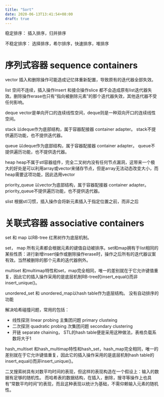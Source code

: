 ```yaml
---
title: "Sort"
date: 2020-06-13T13:41:54+08:00
draft: true
---
```


稳定排序：
插入排序，归并排序

不稳定排序：
选择排序，希尔排序，快速排序，堆排序



# 序列式容器 sequence containers

vector
插入和删除操作可能造成记忆体重新配置，导致原有的迭代器全部失效。

list
空间不连续，插入操作insert 和接合操作slice 都不会造成原有list迭代器失效。删除操作erase也只有“指向被删除元素”的那个迭代器失效，其他迭代器不受任何影响。

deque
vector是单向开口的连续线性空间，deque则是一种双向开口的连续线性空间。

stack
以deque作为底部结构，属于容器配接器 container adapter。 stack不提供遍历功能，也不提供迭代器。

queue
以deque作为底部结构，属于容器配接器 container adapter。 queue不提供遍历功能，也不提供迭代器。

heap
heap不属于stl容器组件，完全二叉树内没有任何节点漏洞，这带来一个极大的好处是可以利用array或vector来储存节点，但是array无法动态改变大小，而heap需要这项功能，因此选用vector

priority_queue
以vector为底部结构，属于容器配接器 container adapter。priority_queue不提供遍历功能，也不提供迭代器。

slist
根据stl习惯，插入操作会将新元素插入于指定位置之前，而非之后

# 关联式容器 associative containers

set 和 map 以RB-tree 红黑树作为底层机制。

set， map
所有元素都会根据元素的键值自动被排序。set和map拥有于list相同的某些性质：进行新增insert操作或删除操作erase时，操作之后所有的迭代器议案有效。当然被删除的那个元素的迭代器例外。

multiset 和multimap特性和set，map完全相同，唯一的差别就在于它允许键值重复，因此它的插入操作采用的是底层机制RB-tree的insert_equal()而非insert_unique()。


unordered_set 和 unordered_map以hash table作为底层结构。
没有自动排序的功能

解决哈希碰撞问题，常用的包括：
- 线性探测 linear probing   主集团问题 primary clusteing
- 二次探测 quadratic probing 次集团问题 secondary clustering
- 开链 separate chaining， STL的hash table便是采用这种做法，表格负载系数将大于1

hash_multiset 和hash_multimap特性和hash_set，hash_map完全相同，唯一的差别就在于它允许键值重复，因此它的插入操作采用的是底层机制hash table的insert_equal()而非insert_unique()。

二叉搜索树具有对数平均时间的表现，但这样的表现构造在一个假设上：输入的数据有足够的随机性。
而哈希表的数据结构，在插入，删除，搜寻等操作上也具有“常数平均时间”的表现，而且这种表现以统计为基础，不需仰赖输入元素的随机性。

